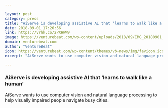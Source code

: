 ```yaml
---

layout: post
category: press
title: "AiServe is developing assistive AI that ‘learns to walk like a human’"
date: 2018-09-01 17:26:56
link: https://vrhk.co/2PXHWWv
image: https://venturebeat.com/wp-content/uploads/2018/09/IMG_20180901_153304.jpg?fit=3228%2C1837&strip=all
domain: venturebeat.com
author: "VentureBeat"
icon: https://venturebeat.com/wp-content/themes/vb-news/img/favicon.ico
excerpt: "AiServe wants to use computer vision and natural language processing to help visually impaired people navigate busy cities."

---
```


### AiServe is developing assistive AI that ‘learns to walk like a human’

AiServe wants to use computer vision and natural language processing to help visually impaired people navigate busy cities.